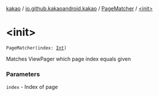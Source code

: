 [kakao](../../index.md) / [io.github.kakaoandroid.kakao](../index.md) / [PageMatcher](index.md) / [&lt;init&gt;](./-init-.md)

# &lt;init&gt;

`PageMatcher(index: `[`Int`](https://kotlinlang.org/api/latest/jvm/stdlib/kotlin/-int/index.html)`)`

Matches ViewPager which page index equals given

### Parameters

`index` - Index of page